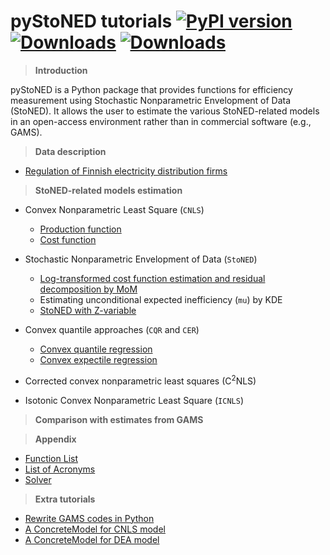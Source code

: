 # **pyStoNED** tutorials [![PyPI version](https://img.shields.io/pypi/v/pystoned.svg?maxAge=3600)](https://pypi.org/project/pystoned/) [![Downloads](https://pepy.tech/badge/pystoned/month)](https://pepy.tech/project/pystoned/month) [![Downloads](https://pepy.tech/badge/pystoned)](https://pepy.tech/project/pystoned)

  > **Introduction**

  pyStoNED is a Python package that provides functions for efficiency measurement using Stochastic Nonparametric Envelopment of Data (StoNED). It allows the user to estimate the various StoNED-related models in an open-access environment rather than in commercial software (e.g., GAMS).

  > **Data description**

  + [Regulation of Finnish electricity distribution firms](https://github.com/ds2010/pyStoNED-Tutorials/blob/master/Data/data_description.ipynb)

  > **StoNED-related models estimation**

  + Convex Nonparametric Least Square (`CNLS`)
    + [Production function](https://github.com/ds2010/pyStoNED-Tutorials/blob/master/CNLS/CNLS_prod.ipynb)
    + [Cost function](https://github.com/ds2010/pyStoNED-Tutorials/blob/master/CNLS/CNLS_cost.ipynb)

  + Stochastic Nonparametric Envelopment of Data (`StoNED`)
    + [Log-transformed cost function estimation and residual decomposition by MoM](https://github.com/ds2010/pyStoNED-Tutorials/blob/master/StoNED/StoNED.ipynb)
    + Estimating unconditional expected inefficiency (`mu`) by KDE
    + [StoNED with Z-variable](https://github.com/ds2010/pyStoNED-Tutorials/blob/master/StoNEZD/StoNEZD.ipynb)
 
  + Convex quantile approaches (`CQR` and `CER`)
    + [Convex quantile regression](https://github.com/ds2010/pyStoNED-Tutorials/blob/master/CQR/CQR.ipynb)
    + [Convex expectile regression](https://github.com/ds2010/pyStoNED-Tutorials/blob/master/CQR/CER.ipynb)

  + Corrected convex nonparametric least squares (C<sup>2</sup>NLS)
  
  + Isotonic Convex Nonparametric Least Square (`ICNLS`)


  > **Comparison with estimates from GAMS**


  > **Appendix**

  + [Function List](https://github.com/ds2010/pyStoNED-Tutorials/blob/master/Intro/Function%20List.ipynb) 
  + [List of Acronyms](https://github.com/ds2010/pyStoNED-Tutorials/blob/master/Intro/List%20of%20Acronyms.ipynb)
  + [Solver](https://github.com/ds2010/pyStoNED-Tutorials/blob/master/Intro/Solver.ipynb)

  > **Extra tutorials**

  + [Rewrite GAMS codes in Python](https://github.com/ds2010/pyStoNED-Tutorials/blob/master/Extra/gams2python.ipynb)
  + [A ConcreteModel for CNLS model](https://github.com/ds2010/pyStoNED-Tutorials/blob/master/Extra/CNLS_ConcreteModel.ipynb)
  + [A ConcreteModel for DEA model](https://github.com/ds2010/pyStoNED-Tutorials/blob/master/Extra/DEA_ConcreteModel.ipynb)
